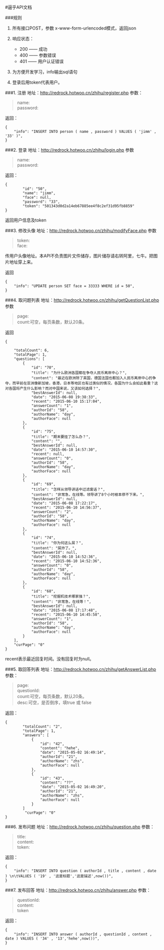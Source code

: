 
#逼乎API文档

###规则
1. 所有接口POST，参数 x-www-form-urlencoded模式，返回json

2. 响应状态：
	+ 200 —— 成功
	+ 400 —— 参数错误
	+ 401 —— 用户认证错误

3. 为方便开发学习，info输出sql语句
4. 登录后用token代表用户。


###1. 注册
地址：http://redrock.hotwoo.cn/zhihu/register.php
参数：

>name:  
>password:

返回：

	{
	    "info": "INSERT INTO person ( name , password ) VALUES ( 'jimm' , '33' )",
	}

###2. 登录
地址：http://redrock.hotwoo.cn/zhihu/login.php
参数

>name:  
>password:

返回：

	{
	        "id": "50",
	        "name": "jimm",
	        "face": null,
	        "password": "33",
	        "token": "501343d0d2a14eb67885ee4f8c2ef31d95fb8859"
	}

返回用户信息及token

###3. 修改头像
地址：http://redrock.hotwoo.cn/zhihu/modifyFace.php
参数

>token:  
>face:

传用户头像地址。本API不负责图片文件储存，图片储存请右转阿里，七牛。把图片地址穿上来。

返回

	{
	    "info": "UPDATE person SET face = 33333 WHERE id = 50",
	}

###4. 取问题列表
地址：http://redrock.hotwoo.cn/zhihu/getQuestionList.php
参数

>page:  
>count:可空，每页条数，默认20条。

返回

	{
	
        "totalCount": 6,
        "totalPage": 1,
        "questions": [
            {
                "id": "70",
                "title": "为什么欧洲各国都在争夺人民币离岸中心？",
                "content": "最近在欧洲除了英国，德国法国也都加入人民币离岸中心的争夺，而早前在亚洲像新加坡，香港，日本等地区也有过类似的情况，各国为什么会如此看重？这对各国将产生什么影响？而对中国来说，又该如何选择？",
                "bestAnswerId": null,
                "date": "2015-06-08 19:38:33",
                "recent": "2015-06-10 15:17:04",
                "answerCount": "1",
                "authorId": "58",
                "authorName": "day",
                "authorFace": null
            },
            {
                "id": "75",
                "title": "期末要挂了怎么办？",
                "content": "",
                "bestAnswerId": null,
                "date": "2015-06-10 14:57:30",
                "recent": null,
                "answerCount": "0",
                "authorId": "58",
                "authorName": "day",
                "authorFace": null
            },
            {
                "id": "69",
                "title": "怎样从领导讲话中过滤废话？",
                "content": "非常急，在线等。领导讲了8个小时根本停不下来。",
                "bestAnswerId": null,
                "date": "2015-06-08 17:22:17",
                "recent": "2015-06-10 14:56:37",
                "answerCount": "2",
                "authorId": "58",
                "authorName": "day",
                "authorFace": null
            },
            {
                "id": "74",
                "title": "你为何这么屌？",
                "content": "屌炸了。",
                "bestAnswerId": null,
                "date": "2015-06-10 14:52:36",
                "recent": "2015-06-10 14:52:36",
                "answerCount": "0",
                "authorId": "58",
                "authorName": "day",
                "authorFace": null
            },
            {
                "id": "68",
                "title": "挖掘机技术哪家强？",
                "content": "非常急，在线等！",
                "bestAnswerId": null,
                "date": "2015-06-08 17:17:48",
                "recent": "2015-06-10 14:45:58",
                "answerCount": "1",
                "authorId": "58",
                "authorName": "day",
                "authorFace": null
            }
        ],
        "curPage": "0"
	}

recent表示最近回复时间。没有回复时为null。

###5. 取回答列表
地址：http://redrock.hotwoo.cn/zhihu/getAnswerList.php
参数：

>page:  
>questionId:  
>count:可空，每页条数，默认20条。  
>desc:可空，是否倒序，填true 或 false

返回：

	{
	        "totalCount": "2",
	        "totalPage": 1,
	        "answers": [
	            {
	                "id": "42",
	                "content": "hehe",
	                "date": "2015-05-02 16:49:14",
	                "authorId": "21",
	                "authorName": "zhs",
	                "authorFace": null
	            },
	            {
	                "id": "43",
	                "content": "??",
	                "date": "2015-05-02 16:49:20",
	                "authorId": "21",
	                "authorName": "zhs",
	                "authorFace": null
	            }
	        ]
	         "curPage": "0"
	}

###6. 发布问题
地址：http://redrock.hotwoo.cn/zhihu/question.php
参数：

>title:  
>content:  
>token:

返回：

	{
	    "info": "INSERT INTO question ( authorId , title , content , date ) \n\tVALUES ( '19' , '这是标题','这是描述',now())",
	}

###7. 发布回答
地址：http://redrock.hotwoo.cn/zhihu/answer.php
参数：

>questionId:  
>content:  
>token

返回：

	{
	    "info": "INSERT INTO answer ( authorId , questionId , content , date ) VALUES ( '34' , '13','hehe',now())",
	}
